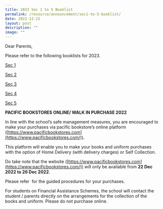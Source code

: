```yaml
---
title: 2023 Sec 1 to 5 Booklist
permalink: /resource/announcement/sec1-to-5-booklist/
date: 2022-12-22
layout: post
description: ""
image: ""
---
```

Dear Parents,

Please refer to the following booklists for 2023.

[Sec 1 ](https://drive.google.com/drive/folders/1aOlZqHv9wOsaNeRe3NfY7jniu6crVti7?usp=sharing)

[Sec 2](https://drive.google.com/drive/folders/1UYuHxmWrE-84I1l0o0z7UfV3yH425Yvu?usp=sharing)

[Sec 3](https://drive.google.com/drive/folders/1nAPgMyGDoj24NSY9bsKRO9bOAcMTsJH9?usp=sharing)

[Sec 4](https://drive.google.com/drive/folders/1J55C9bWPbYQCM6_fub9EtyGYkIT1B3-9?usp=sharing)

[Sec 5](https://drive.google.com/drive/folders/1Dg59IaZtOZy_eqzE0TP8Kvdfje-_VfgU?usp=sharing)


**PACIFIC BOOKSTORES ONLINE/ WALK IN PURCHASE 2022**

In line with the school’s safe management measures, you are encouraged to make your purchases via pacific bookstore’s online platform ([https://www.pacificbookstores.com](https://www.pacificbookstores.com/)).

This platform will enable you to make your books and uniform purchases with the option of Home Delivery (with delivery charges) or Self Collection.

  

Do take note that the website ([https://www.pacificbookstores.com](https://www.pacificbookstores.com/)) will only be available from **22 Dec 2022 to 26 Dec 2022**.

  

Please refer [](/files/Letter%20to%20Parent%20for%20Online%20Purchase%202022%20YCSS.pdf) for the guided procedures for your purchases.

  

For students on Financial Assistance Schemes, the school will contact the student / parents directly on the arrangements for the collection of the books and uniform. Please do not purchase online.
